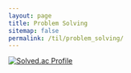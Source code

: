 ```yaml
---
layout: page
title: Problem Solving
sitemap: false
permalink: /til/problem_solving/
---
```


[![Solved.ac Profile](http://mazassumnida.wtf/api/v2/generate_badge?boj=jeey0124)](https://solved.ac/jeey0124/)
